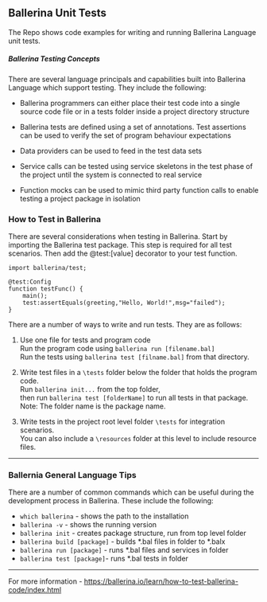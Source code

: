 ## Ballerina Unit Tests

The Repo shows code examples for writing and running Ballerina Language unit tests.

##### Ballerina Testing Concepts

There are several language principals and capabilities built into Ballerina Language which support testing.  They include the following:

 - Ballerina programmers can either place their test code into a single source code file or in a tests folder inside a project directory structure

 - Ballerina tests are defined using a set of annotations. Test assertions can be used to verify the set of program behaviour expectations

 - Data providers can be used to feed in the test data sets

 - Service calls can be tested using service skeletons in the test phase of the project until the system is connected to real service

 - Function mocks can be used to mimic third party function calls to enable testing a project package in isolation

 ### How to Test in Ballerina

 There are several considerations when testing in Ballerina.  Start by importing the Ballerina test package.  This step is required for all test scenarios.  Then add the @test:[value] decorator to your test function. 

    import ballerina/test; 

    @test:Config
    function testFunc() {
        main();
        test:assertEquals(greeting,"Hello, World!",msg="failed");
    }

 There are a number of ways to write and run tests.  They are as follows:

 1. Use one file for tests and program code  
 Run the program code using `ballerina run [filename.bal]`   
 Run the tests using `ballerina test [filname.bal]` from that directory.

 2. Write test files in a `\tests` folder below the folder that holds the program code.   
 Run `ballerina init...` from the top folder,  
 then run `ballerina test [folderName]` to run all tests in that package.  
 Note: The folder name is the package name.

 3. Write tests in the project root level folder `\tests` for integration scenarios.    
 You can also include a `\resources` folder at this level to include resource files.

 -----

 ### Ballernia General Language Tips

 There are a number of common commands which can be useful during the development process in Ballerina.  These include the following:

- `which ballerina` - shows the path to the installation
- `ballerina -v` - shows the running version
- `ballerina init` - creates package structure, run from top level folder
- `ballerina build [package]` - builds *.bal files in folder to *.balx
- `ballerina run [package]` - runs *.bal files and services in folder
- `ballerina test [package]`- runs *.bal tests in folder

-------

 For more information - https://ballerina.io/learn/how-to-test-ballerina-code/index.html